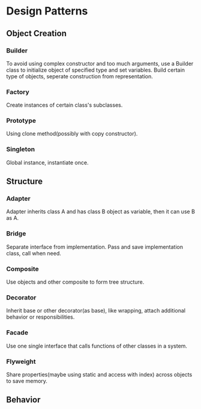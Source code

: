 # Design Patterns
## Object Creation
### Builder
To avoid using complex constructor and too much arguments, use a Builder class to initialize object of specified type and set variables.
Build certain type of objects, seperate construction from representation. 
### Factory
Create instances of certain class's subclasses. 
### Prototype
Using clone method(possibly with copy constructor).
### Singleton
Global instance, instantiate once.
## Structure
### Adapter
Adapter inherits class A and has class B object as variable, then it can use B as A.
### Bridge
Separate interface from implementation. Pass and save implementation class, call when need. 
### Composite
Use objects and other composite to form tree structure.
### Decorator
Inherit base or other decorator(as base), like wrapping, attach additional behavior or responsibilities.
### Facade
Use one single interface that calls functions of other classes in a system.
### Flyweight
Share properties(maybe using static and access with index) across objects to save memory. 
## Behavior
